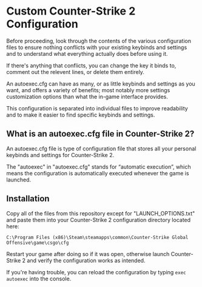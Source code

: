 # Custom Counter-Strike 2 Configuration


Before proceeding, look through the contents of the various configuration files to ensure nothing conflicts with your existing keybinds and settings and to understand what everything actually does before using it.   

If there's anything that conflicts, you can change the key it binds to, comment out the relevent lines, or delete them entirely.

An autoexec.cfg can have as many, or as little keybinds and settings as you want, and offers a variety of benefits; most notably more settings customization options than what the in-game interface provides.  

This configuration is separated into individual files to improve readability and to make it easier to find specific keybinds and settings.

## What is an autoexec.cfg file in Counter-Strike 2?

An autoexec.cfg file is type of configuration file that stores all your personal keybinds and settings for Counter-Strike 2.  

The "autoexec" in "autoexec.cfg" stands for “automatic execution”, which means the configuration is automatically executed whenever the game is launched.

## Installation

Copy all of the files from this repository except for "LAUNCH_OPTIONS.txt" and paste them into your Counter-Strike 2 configuration directory located here:   

`C:\Program Files (x86)\Steam\steamapps\common\Counter-Strike Global Offensive\game\csgo\cfg`   

Restart your game after doing so if it was open, otherwise launch Counter-Strike 2 and verify the configuration works as intended.   

If you're having trouble, you can reload the configuration by typing `exec autoexec` into the console.
